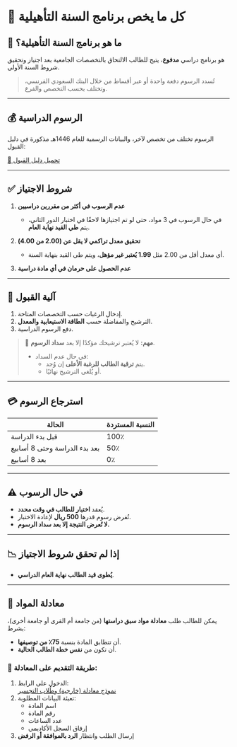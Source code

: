 # 📘 كل ما يخص برنامج السنة التأهيلية

## 🔹 ما هو برنامج السنة التأهيلية؟
هو برنامج دراسي **مدفوع**، يتيح للطالب الالتحاق بالتخصصات الجامعية بعد اجتياز وتحقيق شروط السنة الأولى.

> تُسدد الرسوم دفعة واحدة أو عبر أقساط من خلال البنك السعودي الفرنسي، وتختلف بحسب التخصص والفرع.

---

## 💰 الرسوم الدراسية

الرسوم تختلف من تخصص لآخر، والبيانات الرسمية للعام 1446هـ مذكورة في دليل القبول:

[📄 تحميل دليل القبول](https://drive.google.com/file/d/1uq9l4h1sexIxforEYwtfojtUntPV4AML/view?usp=drivesdk)

---

## ✅ شروط الاجتياز

1. **عدم الرسوب في أكثر من مقررين دراسيين**
   - في حال الرسوب في 3 مواد، حتى لو تم اجتيازها لاحقًا في اختبار الدور الثاني، يتم **طي القيد نهاية العام**.

2. **تحقيق معدل تراكمي لا يقل عن (2.00 من 4.00)**
   - أي معدل أقل من 2.00 مثل **1.99 يُعتبر غير مؤهل**، ويتم طي القيد بنهاية السنة.

3. **عدم الحصول على حرمان في أي مادة دراسية**

---

## 📝 آلية القبول

1. إدخال الرغبات حسب التخصصات المتاحة.
2. الترشيح والمفاضلة حسب **الطاقة الاستيعابية والمعدل**.
3. دفع الرسوم الدراسية.

> 🔸 **مهم:** لا يُعتبر ترشيحك مؤكدًا إلا بعد **سداد الرسوم**.  
> - في حال عدم السداد:
>   - يتم **ترقية الطالب للرغبة الأعلى** إن وُجد.
>   - أو يُلغى الترشيح نهائيًا.

---

## 💳 استرجاع الرسوم

| الحالة | النسبة المستردة |
|--------|------------------|
| قبل بدء الدراسة | 100٪ |
| بعد بدء الدراسة وحتى 8 أسابيع | 50٪ |
| بعد 8 أسابيع | 0٪ |

---

## ⚠️ في حال الرسوب

- يُعقد **اختبار للطالب في وقت محدد**.
- تُفرض رسوم قدرها **500 ريال** لإعادة الاختبار.
- **لا تُعرض النتيجة إلا بعد سداد الرسوم.**

---

## 📉 إذا لم تحقق شروط الاجتياز

- **يُطوى قيد الطالب نهاية العام الدراسي**.

---

## 🔁 معادلة المواد

يمكن للطالب طلب **معادلة مواد سبق دراستها** (من جامعة أم القرى أو جامعة أخرى)، بشرط:

- أن تتطابق المادة بنسبة **75٪ من توصيفها**.
- أن تكون من **نفس خطة الطالب الحالية**.

### 🔗 طريقة التقديم على المعادلة:

1. الدخول على الرابط:  
   [نموذج معادلة (خارجية) وطُلاب التجسير](https://uqu.edu.sa/dadregis/87059)
2. تعبئة البيانات المطلوبة:
   - اسم المادة  
   - رقم المادة  
   - عدد الساعات  
   - إرفاق السجل الأكاديمي
3. إرسال الطلب وانتظار **الرد بالموافقة أو الرفض**
